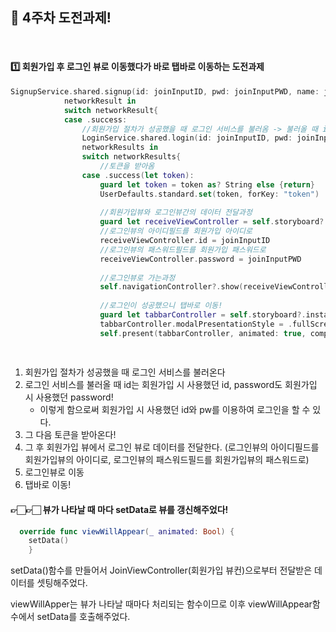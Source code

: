 ## 🍎 4주차 도전과제!

<br>

#### 1️⃣ 회원가입 후 로그인 뷰로 이동했다가 바로 탭바로 이동하는 도전과제 

```swift
SignupService.shared.signup(id: joinInputID, pwd: joinInputPWD, name: joinInputName, email: joinInputEmail, phone: joinInputPhone) {
            networkResult in
            switch networkResult{
            case .success:
                //회원가입 절차가 성공했을 때 로그인 서비스를 불러옴 -> 불러올 때 id는 회원가입 시 사용했던 id, password도 회원가입 시 사용했던 password! 
                LoginService.shared.login(id: joinInputID, pwd: joinInputPWD) {
                networkResults in
                switch networkResults{
                    //토큰을 받아옴
                case .success(let token):
                    guard let token = token as? String else {return}
                    UserDefaults.standard.set(token, forKey: "token")
                    
                    //회원가입뷰와 로그인뷰간의 데이터 전달과정
                    guard let receiveViewController = self.storyboard?.instantiateViewController(identifier: "LoginViewController") as? ViewController else {return}
                    //로그인뷰의 아이디필드를 회원가입 아이디로
                    receiveViewController.id = joinInputID
                    //로그인뷰의 패스워드필드를 회원가입 패스워드로
                    receiveViewController.password = joinInputPWD
                    
                    //로그인뷰로 가는과정
                    self.navigationController?.show(receiveViewController, sender: self)
                    
                    //로그인이 성공했으니 탭바로 이동!
                    guard let tabbarController = self.storyboard?.instantiateViewController(identifier: "customTabbarController") as? UITabBarController else {return}
                    tabbarController.modalPresentationStyle = .fullScreen
                    self.present(tabbarController, animated: true, completion: nil)
  
       
```

1. 회원가입 절차가 성공했을 때 로그인 서비스를 불러온다 
2. 로그인 서비스를 불러올 때 id는 회원가입 시 사용했던 id, password도 회원가입 시 사용했던 password!
   - 이렇게 함으로써 회원가입 시 사용했던 id와 pw를 이용하여 로그인을 할 수 있다.
3. 그 다음 토큰을 받아온다! 
4. 그 후 회원가입 뷰에서 로그인 뷰로 데이터를 전달한다. (로그인뷰의 아이디필드를 회원가입뷰의 아이디로, 로그인뷰의 패스워드필드를 회원가입뷰의 패스워드로)
5. 로그인뷰로 이동
6. 탭바로 이동!



#### 👉🏻👉🏻 뷰가 나타날 때 마다 setData로 뷰를 갱신해주었다!

```swift
  override func viewWillAppear(_ animated: Bool) {
    setData()
    }
```

setData()함수를 만들어서 JoinViewController(회원가입 뷰컨)으로부터 전달받은 데이터를 셋팅해주었다.

viewWillApper는 뷰가 나타날 때마다 처리되는 함수이므로 이후 viewWillAppear함수에서 setData를 호출해주었다.